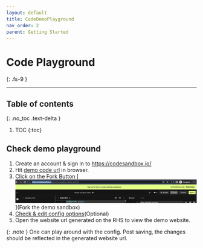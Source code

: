 ```yaml
---
layout: default
title: CodeDemoPlayground
nav_order: 2
parent: Getting Started
---
```


# Code Playground
{: .fs-9 }

---

## Table of contents
{: .no_toc .text-delta }

1. TOC
{:toc}

## Check demo playground

1. Create an account & sign in to https://codesandbox.io/
2. Hit [demo code url](https://codesandbox.io/s/vanilla-sandbox-demo-ezmi0v) in browser.
3. Click on the Fork Button
    [![Click on the Fork Button](../assets/fork.png)](Fork the demo sandbox)
4. [Check & edit config options](./setupInLocal#code-config-customizations)(Optional)
5. Open the website url generated on the RHS to view the demo website.

{: .note }
One can play around with the config. Post saving, the changes should be reflected in the generated website url.



